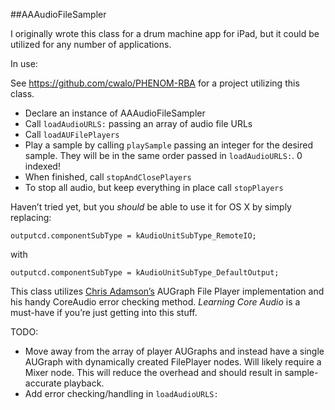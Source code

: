 ##AAAudioFileSampler

I originally wrote this class for a drum machine app for iPad, but it could be utilized for any number of applications. 

In use:

See https://github.com/cwalo/PHENOM-RBA for a project utilizing this class.

* Declare an instance of AAAudioFileSampler
* Call ```loadAudioURLS:``` passing an array of audio file URLs
* Call ```loadAUFilePlayers```
* Play a sample by calling ```playSample``` passing an integer for the desired sample.
They will be in the same order passed in ```loadAudioURLS:```. 0 indexed!
* When finished, call ```stopAndClosePlayers```
* To stop all audio, but keep everything in place call ```stopPlayers```


Haven’t tried yet, but you *should* be able to use it for OS X by simply replacing:

```
outputcd.componentSubType = kAudioUnitSubType_RemoteIO;
```
with
```
outputcd.componentSubType = kAudioUnitSubType_DefaultOutput;
```

This class utilizes [Chris Adamson’s](https://github.com/invalidname) AUGraph File Player implementation and his handy CoreAudio error checking method. *Learning Core Audio* is a must-have if you’re just getting into this stuff.

TODO:
* Move away from the array of player AUGraphs and instead have a single AUGraph with dynamically created FilePlayer nodes. Will likely require a Mixer node. This will reduce the overhead and should result in sample-accurate playback.
* Add error checking/handling in ```loadAudioURLS:```

